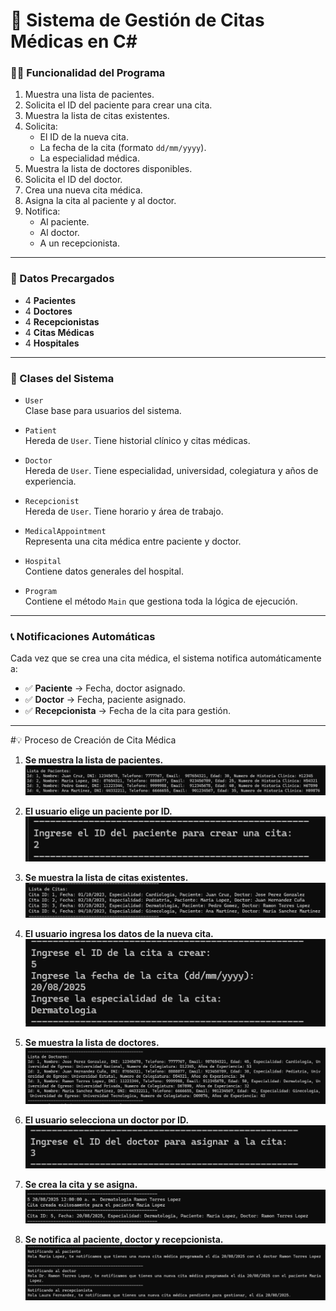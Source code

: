 # 🏥 Sistema de Gestión de Citas Médicas en C#

### 👨‍⚕️ Funcionalidad del Programa

1. Muestra una lista de pacientes.
2. Solicita el ID del paciente para crear una cita.
3. Muestra la lista de citas existentes.
4. Solicita:
   - El ID de la nueva cita.
   - La fecha de la cita (formato `dd/mm/yyyy`).
   - La especialidad médica.
5. Muestra la lista de doctores disponibles.
6. Solicita el ID del doctor.
7. Crea una nueva cita médica.
8. Asigna la cita al paciente y al doctor.
9. Notifica:
   - Al paciente.
   - Al doctor.
   - A un recepcionista.

---

### 🧪 Datos Precargados

- 4 **Pacientes**
- 4 **Doctores**
- 4 **Recepcionistas**
- 4 **Citas Médicas**
- 4 **Hospitales**

---

### 🧱 Clases del Sistema

- `User`  
  Clase base para usuarios del sistema.

- `Patient`  
  Hereda de `User`. Tiene historial clínico y citas médicas.

- `Doctor`  
  Hereda de `User`. Tiene especialidad, universidad, colegiatura y años de experiencia.

- `Recepcionist`  
  Hereda de `User`. Tiene horario y área de trabajo.

- `MedicalAppointment`  
  Representa una cita médica entre paciente y doctor.

- `Hospital`  
  Contiene datos generales del hospital.

- `Program`  
  Contiene el método `Main` que gestiona toda la lógica de ejecución.

---

### 📞 Notificaciones Automáticas

Cada vez que se crea una cita médica, el sistema notifica automáticamente a:

- ✅ **Paciente** → Fecha, doctor asignado.
- ✅ **Doctor** → Fecha, paciente asignado.
- ✅ **Recepcionista** → Fecha de la cita para gestión.

---

#💡 Proceso de Creación de Cita Médica

1. **Se muestra la lista de pacientes.**  
   ![Paso 1 - Lista de pacientes](assets/paso01.png)

2. **El usuario elige un paciente por ID.**  
   ![Paso 2 - Selección de paciente](assets/paso02.png)

3. **Se muestra la lista de citas existentes.**  
   ![Paso 3 - Citas existentes](assets/paso03.png)

4. **El usuario ingresa los datos de la nueva cita.**  
   ![Paso 4 - Datos nueva cita](assets/paso04.png)

5. **Se muestra la lista de doctores.**  
   ![Paso 5 - Lista de doctores](assets/paso05.png)

6. **El usuario selecciona un doctor por ID.**  
   ![Paso 6 - Selección de doctor](assets/paso06.png)

7. **Se crea la cita y se asigna.**  
   ![Paso 7 - Cita creada](assets/paso07.png)

8. **Se notifica al paciente, doctor y recepcionista.**  
   ![Paso 8 - Notificación enviada](assets/paso08.png)
